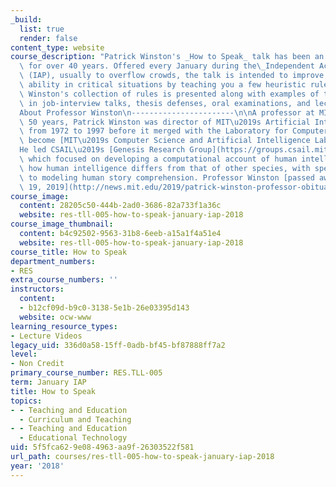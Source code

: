 ```yaml
---
_build:
  list: true
  render: false
content_type: website
course_description: "Patrick Winston's _How to Speak_ talk has been an MIT tradition\
  \ for over 40 years. Offered every January during the\_Independent Activities Period\
  \ (IAP), usually to overflow crowds, the talk is intended to improve your speaking\
  \ ability in critical situations by teaching you a few heuristic rules. Professor\
  \ Winston's collection of rules is presented along with examples of their application\
  \ in job-interview talks, thesis defenses, oral examinations, and lectures.\n\n\
  About Professor Winston\n-----------------------\n\nA professor at MIT for almost\
  \ 50 years, Patrick Winston was director of MIT\u2019s Artificial Intelligence Laboratory\
  \ from 1972 to 1997 before it merged with the Laboratory for Computer Science to\
  \ become [MIT\u2019s Computer Science and Artificial Intelligence Laboratory (CSAIL)](https://www.csail.mit.edu/).\_\
  He led CSAIL\u2019s [Genesis Research Group](https://groups.csail.mit.edu/genesis/),\
  \ which focused on developing a computational account of human intelligence and\
  \ how human intelligence differs from that of other species, with special attention\
  \ to modeling human story comprehension. Professor Winston [passed away on July\
  \ 19, 2019](http://news.mit.edu/2019/patrick-winston-professor-obituary-0719).\n"
course_image:
  content: 28205c50-444b-2ad0-3686-82a733f1a36c
  website: res-tll-005-how-to-speak-january-iap-2018
course_image_thumbnail:
  content: b4c92502-9563-31b8-6eeb-a15a1f4a51e4
  website: res-tll-005-how-to-speak-january-iap-2018
course_title: How to Speak
department_numbers:
- RES
extra_course_numbers: ''
instructors:
  content:
  - b12cf09d-b9c0-3138-5e1b-26e03395d143
  website: ocw-www
learning_resource_types:
- Lecture Videos
legacy_uid: 336d0a58-15ff-0adb-bf45-bf87888ff7a2
level:
- Non Credit
primary_course_number: RES.TLL-005
term: January IAP
title: How to Speak
topics:
- - Teaching and Education
  - Curriculum and Teaching
- - Teaching and Education
  - Educational Technology
uid: 5f5fca62-9e08-4963-aa9f-26303522f581
url_path: courses/res-tll-005-how-to-speak-january-iap-2018
year: '2018'
---
```

